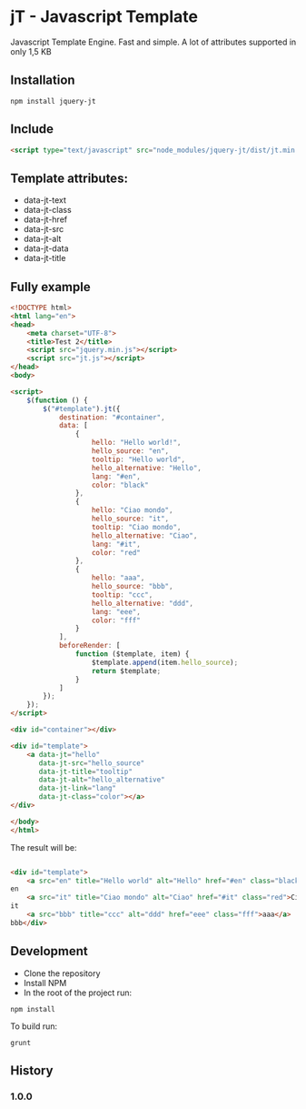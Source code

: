 # jT - Javascript Template

Javascript Template Engine. Fast and simple. A lot of attributes supported in only 1,5 KB

## Installation

```
npm install jquery-jt
```

## Include
```html
<script type="text/javascript" src="node_modules/jquery-jt/dist/jt.min.js"></script>
```

## Template attributes:
* data-jt-text
* data-jt-class
* data-jt-href
* data-jt-src
* data-jt-alt
* data-jt-data
* data-jt-title

## Fully example
```html
<!DOCTYPE html>
<html lang="en">
<head>
    <meta charset="UTF-8">
    <title>Test 2</title>
    <script src="jquery.min.js"></script>
    <script src="jt.js"></script>
</head>
<body>

<script>
    $(function () {
        $("#template").jt({
            destination: "#container",
            data: [
                {
                    hello: "Hello world!",
                    hello_source: "en",
                    tooltip: "Hello world",
                    hello_alternative: "Hello",
                    lang: "#en",
                    color: "black"
                },
                {
                    hello: "Ciao mondo",
                    hello_source: "it",
                    tooltip: "Ciao mondo",
                    hello_alternative: "Ciao",
                    lang: "#it",
                    color: "red"
                },
                {
                    hello: "aaa",
                    hello_source: "bbb",
                    tooltip: "ccc",
                    hello_alternative: "ddd",
                    lang: "eee",
                    color: "fff"
                }
            ],
            beforeRender: [
                function ($template, item) {
                    $template.append(item.hello_source);
                    return $template;
                }
            ]
        });
    });
</script>

<div id="container"></div>

<div id="template">
    <a data-jt="hello"
       data-jt-src="hello_source"
       data-jt-title="tooltip"
       data-jt-alt="hello_alternative"
       data-jt-link="lang"
       data-jt-class="color"></a>
</div>

</body>
</html>
```

The result will be:

```html

<div id="template">
    <a src="en" title="Hello world" alt="Hello" href="#en" class="black">Hello world!</a>
en
    <a src="it" title="Ciao mondo" alt="Ciao" href="#it" class="red">Ciao mondo</a>
it
    <a src="bbb" title="ccc" alt="ddd" href="eee" class="fff">aaa</a>
bbb</div>

```

## Development
- Clone the repository
- Install NPM
- In the root of the project run:
```
npm install
```
To build run:
```
grunt
```

## History

### 1.0.0